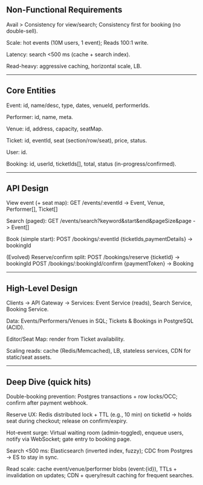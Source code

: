 ## Non-Functional Requirements

Avail > Consistency for view/search; Consistency first for booking (no double-sell).

Scale: hot events (10M users, 1 event); Reads 100:1 write.

Latency: search <500 ms (cache + search index).

Read-heavy: aggressive caching, horizontal scale, LB.

----------------------------------------------------------------------------------------------------------------------------------

## Core Entities

Event: id, name/desc, type, dates, venueId, performerIds.

Performer: id, name, meta.

Venue: id, address, capacity, seatMap.

Ticket: id, eventId, seat (section/row/seat), price, status.

User: id.

Booking: id, userId, ticketIds[], total, status (in-progress/confirmed).

----------------------------------------------------------------------------------------------------------------------------------

## API Design

View event (+ seat map): GET /events/:eventId -> Event, Venue, Performer[], Ticket[]

Search (paged): GET /events/search?keyword&start&end&pageSize&page -> Event[]

Book (simple start): POST /bookings/:eventId {ticketIds,paymentDetails} -> bookingId

(Evolved) Reserve/confirm split:
POST /bookings/reserve {ticketId} -> bookingId
POST /bookings/:bookingId/confirm {paymentToken} -> Booking

----------------------------------------------------------------------------------------------------------------------------------

## High-Level Design

Clients → API Gateway → Services: Event Service (reads), Search Service, Booking Service.

Data: Events/Performers/Venues in SQL; Tickets & Bookings in PostgreSQL (ACID).

Editor/Seat Map: render from Ticket availability.

Scaling reads: cache (Redis/Memcached), LB, stateless services, CDN for static/seat assets.

----------------------------------------------------------------------------------------------------------------------------------

## Deep Dive (quick hits)

Double-booking prevention: Postgres transactions + row locks/OCC; confirm after payment webhook.

Reserve UX: Redis distributed lock + TTL (e.g., 10 min) on ticketId → holds seat during checkout; release on confirm/expiry.

Hot-event surge: Virtual waiting room (admin-toggled), enqueue users, notify via WebSocket; gate entry to booking page.

Search <500 ms: Elasticsearch (inverted index, fuzzy); CDC from Postgres → ES to stay in sync.

Read scale: cache event/venue/performer blobs (event:{id}), TTLs + invalidation on updates; CDN + query/result caching for frequent searches.